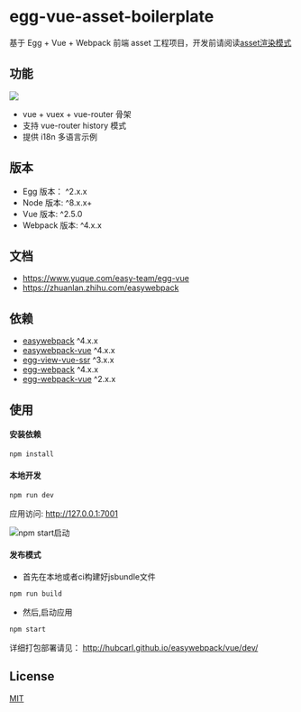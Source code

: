# egg-vue-asset-boilerplate

基于 Egg + Vue + Webpack 前端 asset 工程项目，开发前请阅读[asset渲染模式](https://www.yuque.com/easy-team/egg-vue/asset)

## 功能

![](https://github.com/hubcarl/egg-vue-webpack-boilerplate/blob/master/docs/images/admin.png?raw=true)

- vue + vuex + vue-router 骨架
- 支持 vue-router history 模式
- 提供 i18n 多语言示例

## 版本

- Egg 版本： ^2.x.x
- Node 版本: ^8.x.x+
- Vue 版本: ^2.5.0
- Webpack 版本: ^4.x.x

## 文档

- https://www.yuque.com/easy-team/egg-vue
- https://zhuanlan.zhihu.com/easywebpack


## 依赖

- [easywebpack](https://github.com/easy-team/easywebpack) ^4.x.x
- [easywebpack-vue](https://github.com/easy-team/easywebpack) ^4.x.x
- [egg-view-vue-ssr](https://github.com/easy-team/egg-view-vue-ssr) ^3.x.x
- [egg-webpack](https://github.com/easy-team/egg-webpack) ^4.x.x
- [egg-webpack-vue](https://github.com/easy-team/egg-webpack-vue) ^2.x.x


## 使用

#### 安装依赖

```bash
npm install
```


#### 本地开发

```bash
npm run dev
```

应用访问: http://127.0.0.1:7001

![npm start启动](https://github.com/hubcarl/egg-vue-webpack-boilerplate/blob/master/docs/images/webpack-build.png)


#### 发布模式

- 首先在本地或者ci构建好jsbundle文件

```bash
npm run build 
```

- 然后,启动应用

```bash
npm start 
```

详细打包部署请见： http://hubcarl.github.io/easywebpack/vue/dev/


## License

[MIT](LICENSE)
